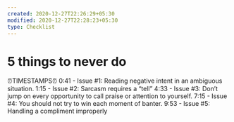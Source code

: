 ```yaml
---
created: 2020-12-27T22:26:29+05:30
modified: 2020-12-27T22:28:23+05:30
type: Checklist
---
```


# 5 things to never do

:alarm_clock:TIMESTAMPS:alarm_clock: 
 0:41  - Issue #1: Reading negative intent in an ambiguous situation.
 1:15  - Issue #2: Sarcasm requires a “tell”
 4:33  - Issue #3: Don’t jump on every opportunity to call praise or attention to yourself.
 7:15  - Issue #4: You should not try to win each moment of banter.
 9:53  - Issue #5: Handling a compliment improperly